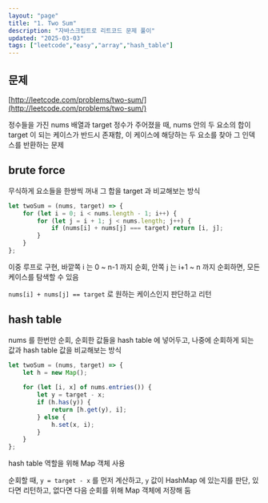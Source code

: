 ```yaml
---
layout: "page"
title: "1. Two Sum"
description: "자바스크립트로 리트코드 문제 풀이"
updated: "2025-03-03"
tags: ["leetcode","easy","array","hash_table"]
---
```


## 문제

[http://leetcode.com/problems/two-sum/](http://leetcode.com/problems/two-sum/)

정수들을 가진 nums 배열과 target 정수가 주어졌을 때, nums 안의 두 요소의 합이 target 이 되는 케이스가 반드시 존재함, 이 케이스에 해당하는 두 요소를 찾아 그 인덱스를 반환하는 문제

## brute force

무식하게 요소들을 한쌍씩 꺼내 그 합을 target 과 비교해보는 방식

```javascript
let twoSum = (nums, target) => {
    for (let i = 0; i < nums.length - 1; i++) {
        for (let j = i + 1; j < nums.length; j++) {
            if (nums[i] + nums[j] === target) return [i, j];
        }
    }
};
```

이중 루프로 구현, 바깥쪽 i 는 0 ~ n-1 까지 순회, 안쪽 j 는 i+1 ~ n 까지 순회하면, 모든 케이스를 탐색할 수 있음

`nums[i] + nums[j] == target` 로 원하는 케이스인지 판단하고 리턴

## hash table

nums 를 한번만 순회, 순회한 값들을 hash table 에 넣어두고, 나중에 순회하게 되는 값과 hash table 값을 비교해보는 방식

```javascript
let twoSum = (nums, target) => {
    let h = new Map();
    
    for (let [i, x] of nums.entries()) {
        let y = target - x;
        if (h.has(y)) {
            return [h.get(y), i];
        } else {
            h.set(x, i);
        }
    }
};
```

hash table 역할을 위해 Map 객체 사용

순회할 때, `y = target - x` 를 먼저 계산하고, `y` 값이 HashMap 에 있는지를 판단, 있다면 리턴하고, 없다면 다음 순회를 위해 Map 객체에 저장해 둠